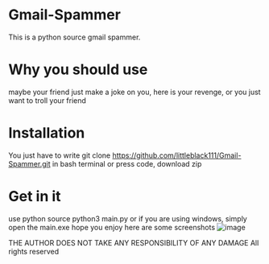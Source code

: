 # Gmail-Spammer
This is a python source gmail spammer.


# Why you should use
maybe your friend just make a joke on you, here is your revenge, or you just want to troll your friend


# Installation 
You just have to write git clone https://github.com/littleblack111/Gmail-Spammer.git in bash terminal or press code, download zip


# Get in it
use python source python3 main.py or if you are using windows, simply open the main.exe
hope you enjoy
here are some screenshots
![image](https://user-images.githubusercontent.com/97672521/182281471-9eea1ab5-aa90-4ba4-9bf0-58271c128251.png)

THE AUTHOR DOES NOT TAKE ANY RESPONSIBILITY OF ANY DAMAGE
All rights reserved
